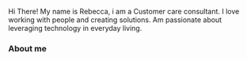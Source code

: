Hi There!
My name is Rebecca, i am a Customer care consultant.
I love working with people and creating solutions.
Am passionate about leveraging technology in everyday living.


### About me

